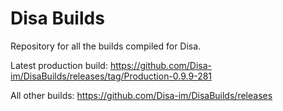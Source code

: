 # Disa Builds

Repository for all the builds compiled for Disa.

Latest production build: https://github.com/Disa-im/DisaBuilds/releases/tag/Production-0.9.9-281

All other builds: https://github.com/Disa-im/DisaBuilds/releases

